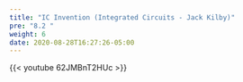 ```yaml
---
title: "IC Invention (Integrated Circuits - Jack Kilby)"
pre: "8.2 "
weight: 6
date: 2020-08-28T16:27:26-05:00
---
```


{{< youtube 62JMBnT2HUc >}}

